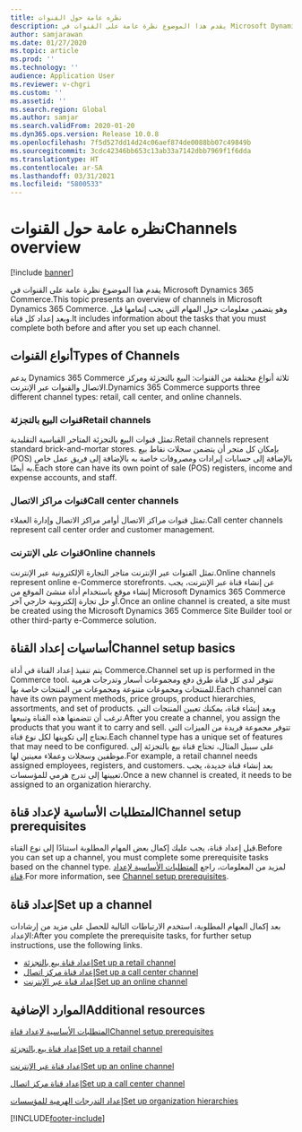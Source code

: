 ```yaml
---
title: نظره عامة حول القنوات
description: يقدم هذا الموضوع نظرة عامة على القنوات في Microsoft Dynamics 365 Commerce.
author: samjarawan
ms.date: 01/27/2020
ms.topic: article
ms.prod: ''
ms.technology: ''
audience: Application User
ms.reviewer: v-chgri
ms.custom: ''
ms.assetid: ''
ms.search.region: Global
ms.author: samjar
ms.search.validFrom: 2020-01-20
ms.dyn365.ops.version: Release 10.0.8
ms.openlocfilehash: 7f5d527dd14d24c06aef874de0088bb07c49849b
ms.sourcegitcommit: 3cdc42346bb653c13ab33a7142dbb7969f1f6dda
ms.translationtype: HT
ms.contentlocale: ar-SA
ms.lasthandoff: 03/31/2021
ms.locfileid: "5800533"
---
```

# <a name="channels-overview"></a><span data-ttu-id="51a30-103">نظره عامة حول القنوات</span><span class="sxs-lookup"><span data-stu-id="51a30-103">Channels overview</span></span>


[!include [banner](includes/banner.md)]

<span data-ttu-id="51a30-104">يقدم هذا الموضوع نظرة عامة على القنوات في Microsoft Dynamics 365 Commerce.</span><span class="sxs-lookup"><span data-stu-id="51a30-104">This topic presents an overview of channels in Microsoft Dynamics 365 Commerce.</span></span> <span data-ttu-id="51a30-105">وهو يتضمن معلومات حول المهام التي يجب إتمامها قبل وبعد إعداد كل قناة.</span><span class="sxs-lookup"><span data-stu-id="51a30-105">It includes information about the tasks that you must complete both before and after you set up each channel.</span></span>

## <a name="types-of-channels"></a><span data-ttu-id="51a30-106">أنواع القنوات</span><span class="sxs-lookup"><span data-stu-id="51a30-106">Types of Channels</span></span>

<span data-ttu-id="51a30-107">يدعم Dynamics 365 Commerce ثلاثة أنواع مختلفة من القنوات: البيع بالتجزئة ومركز الاتصال والقنوات عبر الإنترنت.</span><span class="sxs-lookup"><span data-stu-id="51a30-107">Dynamics 365 Commerce supports three different channel types: retail, call center, and online channels.</span></span>

### <a name="retail-channels"></a><span data-ttu-id="51a30-108">قنوات البيع بالتجزئة</span><span class="sxs-lookup"><span data-stu-id="51a30-108">Retail channels</span></span>

<span data-ttu-id="51a30-109">تمثل قنوات البيع بالتجزئة المتاجر القياسية التقليدية.</span><span class="sxs-lookup"><span data-stu-id="51a30-109">Retail channels represent standard brick-and-mortar stores.</span></span> <span data-ttu-id="51a30-110">بإمكان كل متجر أن يتضمن سجلات نقاط بيع (POS) بالإضافة إلى حسابات إيرادات ومصروفات خاصة به بالإضافة إلى فريق عمل خاص به أيضًا.</span><span class="sxs-lookup"><span data-stu-id="51a30-110">Each store can have its own point of sale (POS) registers, income and expense accounts, and staff.</span></span> 

### <a name="call-center-channels"></a><span data-ttu-id="51a30-111">قنوات مراكز الاتصال</span><span class="sxs-lookup"><span data-stu-id="51a30-111">Call center channels</span></span>

<span data-ttu-id="51a30-112">تمثل قنوات مراكز الاتصال أوامر مراكز الاتصال وإدارة العملاء.</span><span class="sxs-lookup"><span data-stu-id="51a30-112">Call center channels represent call center order and customer management.</span></span>

### <a name="online-channels"></a><span data-ttu-id="51a30-113">قنوات على الإنترنت</span><span class="sxs-lookup"><span data-stu-id="51a30-113">Online channels</span></span>

<span data-ttu-id="51a30-114">تمثل القنوات عبر الإنترنت متاجر التجارة الإلكترونية عبر الإنترنت.</span><span class="sxs-lookup"><span data-stu-id="51a30-114">Online channels represent online e-Commerce storefronts.</span></span> <span data-ttu-id="51a30-115">عن إنشاء قناة عبر الإنترنت، يجب إنشاء موقع باستخدام أداة منشئ الموقع من Microsoft Dynamics 365 Commerce أو حل تجارة إلكترونية خارجي آخر.</span><span class="sxs-lookup"><span data-stu-id="51a30-115">Once an online channel is created, a site must be created using the Microsoft Dynamics 365 Commerce Site Builder tool or other third-party e-Commerce solution.</span></span>

## <a name="channel-setup-basics"></a><span data-ttu-id="51a30-116">أساسيات إعداد القناة</span><span class="sxs-lookup"><span data-stu-id="51a30-116">Channel setup basics</span></span>

<span data-ttu-id="51a30-117">يتم تنفيذ إعداد القناة في أداة Commerce.</span><span class="sxs-lookup"><span data-stu-id="51a30-117">Channel set up is performed in the Commerce tool.</span></span> <span data-ttu-id="51a30-118">تتوفر لدى كل قناة طرق دفع ومجموعات أسعار وتدرجات هرمية للمنتجات ومجموعات متنوعة ومجموعات من المنتجات خاصة بها.</span><span class="sxs-lookup"><span data-stu-id="51a30-118">Each channel can have its own payment methods, price groups, product hierarchies, assortments, and set of products.</span></span> <span data-ttu-id="51a30-119">وبعد إنشاء قناة، يمكنك تعيين المنتجات التي ترغب أن تتضمنها هذه القناة وتبيعها.</span><span class="sxs-lookup"><span data-stu-id="51a30-119">After you create a channel, you assign the products that you want it to carry and sell.</span></span> <span data-ttu-id="51a30-120">تتوفر مجموعة فريدة من الميزات التي تحتاج إلى تكوينها لكل نوع قناة.</span><span class="sxs-lookup"><span data-stu-id="51a30-120">Each channel type has a unique set of features that may need to be configured.</span></span> <span data-ttu-id="51a30-121">على سبيل المثال، تحتاج قناة بيع بالتجزئة إلى موظفين وسجلات وعملاء معينين لها.</span><span class="sxs-lookup"><span data-stu-id="51a30-121">For example, a retail channel needs assigned employees, registers, and customers.</span></span> <span data-ttu-id="51a30-122">بعد إنشاء قناة جديدة، يجب تعيينها إلى تدرج هرمي للمؤسسات.</span><span class="sxs-lookup"><span data-stu-id="51a30-122">Once a new channel is created, it needs to be assigned to an organization hierarchy.</span></span>

## <a name="channel-setup-prerequisites"></a><span data-ttu-id="51a30-123">المتطلبات الأساسية‬ لإعداد قناة</span><span class="sxs-lookup"><span data-stu-id="51a30-123">Channel setup prerequisites</span></span>

<span data-ttu-id="51a30-124">قبل إعداد قناة، يجب عليك إكمال بعض المهام المطلوبة استنادًا إلى نوع القناة.</span><span class="sxs-lookup"><span data-stu-id="51a30-124">Before you can set up a channel, you must complete some prerequisite tasks based on the channel type.</span></span> <span data-ttu-id="51a30-125">لمزيد من المعلومات، راجع [المتطلبات الأساسية‬ لإعداد قناة‬](channels-prerequisites.md).</span><span class="sxs-lookup"><span data-stu-id="51a30-125">For more information, see [Channel setup prerequisites](channels-prerequisites.md).</span></span>

## <a name="set-up-a-channel"></a><span data-ttu-id="51a30-126">إعداد قناة</span><span class="sxs-lookup"><span data-stu-id="51a30-126">Set up a channel</span></span>

<span data-ttu-id="51a30-127">بعد إكمال المهام المطلوبة، استخدم الارتباطات التالية للحصل على مزيد من إرشادات الإعداد:</span><span class="sxs-lookup"><span data-stu-id="51a30-127">After you complete the prerequisite tasks, for further setup instructions, use the following links.</span></span>

- [<span data-ttu-id="51a30-128">إعداد قناة بيع بالتجزئة</span><span class="sxs-lookup"><span data-stu-id="51a30-128">Set up a retail channel</span></span>](channel-setup-retail.md)
- [<span data-ttu-id="51a30-129">إعداد قناة مركز اتصال</span><span class="sxs-lookup"><span data-stu-id="51a30-129">Set up a call center channel</span></span>](channel-setup-callcenter.md)
- [<span data-ttu-id="51a30-130">إعداد قناة عبر الإنترنت</span><span class="sxs-lookup"><span data-stu-id="51a30-130">Set up an online channel</span></span>](channel-setup-online.md)

<!--
## Post-channel configuration

After you create a channel, you may need to complete some of the below tasks:

- [Add channel to an organizational hierarchy](add-channel-org-hierarchy.md)
- Set up fulfillment groups. (LINK TBD)
- Configure the POS registers for the store. (LINK TBD)
- Assign product assortments to the store. (LINK TBD)
- Process assortments to generate the list of products that are included in the assortment and to make the products available in the retail store. (LINK TBD)
- Send data such as number sequences, hardware profiles, and POS screen layouts to the Retail POS registers.(LINK TBD)
- Publish the retail store to send store data to Retail POS. (LINK TBD)
- Run the jobs to send the store data to Retail POS. (LINK TBD)
-->

## <a name="additional-resources"></a><span data-ttu-id="51a30-131">الموارد الإضافية</span><span class="sxs-lookup"><span data-stu-id="51a30-131">Additional resources</span></span>

[<span data-ttu-id="51a30-132">المتطلبات الأساسية‬ لإعداد قناة</span><span class="sxs-lookup"><span data-stu-id="51a30-132">Channel setup prerequisites</span></span>](channels-prerequisites.md)

[<span data-ttu-id="51a30-133">إعداد قناة بيع بالتجزئة</span><span class="sxs-lookup"><span data-stu-id="51a30-133">Set up a retail channel</span></span>](channel-setup-retail.md)
    
[<span data-ttu-id="51a30-134">إعداد قناة عبر الإنترنت</span><span class="sxs-lookup"><span data-stu-id="51a30-134">Set up an online channel</span></span>](channel-setup-online.md)

[<span data-ttu-id="51a30-135">إعداد قناة مركز اتصال</span><span class="sxs-lookup"><span data-stu-id="51a30-135">Set up a call center channel</span></span>](channel-setup-callcenter.md)

[<span data-ttu-id="51a30-136">إعداد التدرجات الهرمية للمؤسسات</span><span class="sxs-lookup"><span data-stu-id="51a30-136">Set up organization hierarchies</span></span>](channels-org-hierarchies.md)


[!INCLUDE[footer-include](../includes/footer-banner.md)]